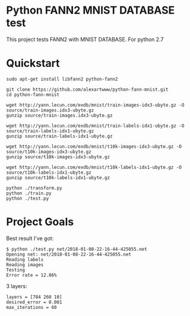 # Python FANN2 MNIST DATABASE test

This project tests FANN2 with MNIST DATABASE. For python 2.7

# Quickstart

```#!bash
sudo apt-get install libfann2 python-fann2

git clone https://github.com/alexartwww/python-fann-mnist.git
cd python-fann-mnist

wget http://yann.lecun.com/exdb/mnist/train-images-idx3-ubyte.gz -O source/train-images.idx3-ubyte.gz
gunzip source/train-images.idx3-ubyte.gz

wget http://yann.lecun.com/exdb/mnist/train-labels-idx1-ubyte.gz -O source/train-labels-idx1-ubyte.gz
gunzip source/train-labels-idx1-ubyte.gz

wget http://yann.lecun.com/exdb/mnist/t10k-images-idx3-ubyte.gz -O source/t10k-images-idx3-ubyte.gz
gunzip source/t10k-images-idx3-ubyte.gz

wget http://yann.lecun.com/exdb/mnist/t10k-labels-idx1-ubyte.gz -O source/t10k-labels-idx1-ubyte.gz
gunzip source/t10k-labels-idx1-ubyte.gz

python ./transform.py
python ./train.py
python ./test.py
```

# Project Goals

Best result I've got:

```#!bash
$ python ./test.py net/2018-01-08-22-16-44-425055.net
Opening net: net/2018-01-08-22-16-44-425055.net
Reading labels
Reading images
Testing
Error rate = 12.86%
```
3 layers:

```#!python
layers = [784 260 10]
desired_error = 0.001
max_iterations = 60
```
